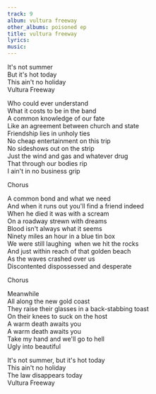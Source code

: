 ```yaml
---
track: 9
album: vultura freeway
other_albums: poisoned ep
title: vultura freeway
lyrics: 
music: 
---
```

It's not summer  
But it's hot today  
This ain't no holiday  
Vultura Freeway  
  
Who could ever understand  
What it costs to be in the band  
A common knowledge of our fate  
Like an agreement between church and state  
Friendship lies in unholy ties  
No cheap entertainment on this trip  
No sideshows out on the strip  
Just the wind and gas and whatever drug  
That through our bodies rip  
I ain't in no business grip  
  
Chorus  
  
A common bond and what we need  
And when it runs out you'll find a friend indeed  
When he died it was with a scream  
On a roadway strewn with dreams  
Blood isn't always what it seems  
Ninety miles an hour in a blue tin box  
We were still laughing&nbsp; when we hit the rocks  
And just within reach of that golden beach  
As the waves crashed over us  
Discontented dispossessed and desperate  
  
Chorus  
  
Meanwhile  
All along the new gold coast  
They raise their glasses in a back-stabbing toast  
On their knees to suck on the host  
A warm death awaits you  
A warm death awaits you  
Take my hand and we'll go to hell  
Ugly into beautiful  
  
It's not summer, but it's hot today  
This ain't no holiday  
The law disappears today  
Vultura Freeway  

